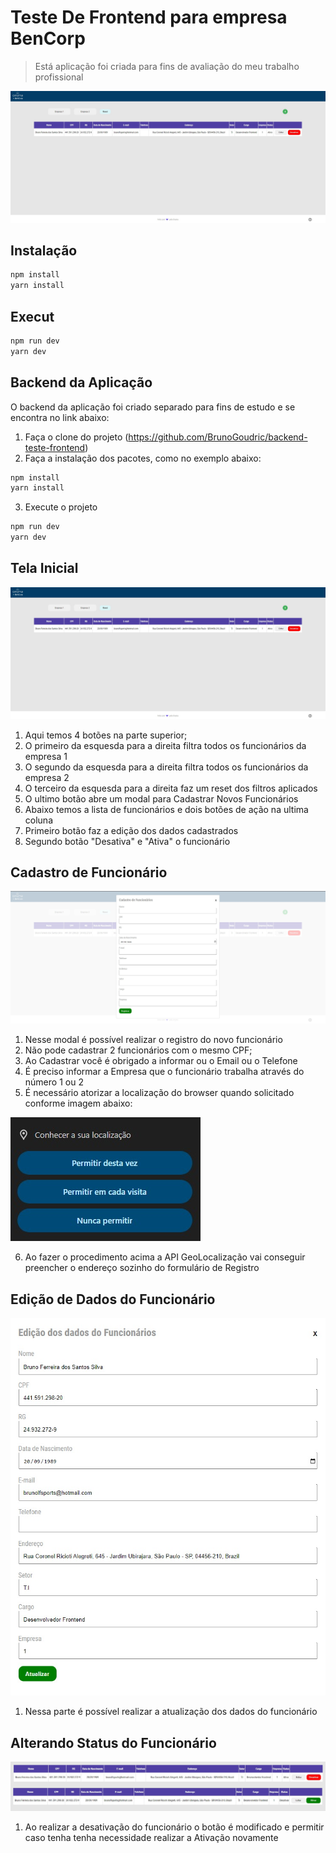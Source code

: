 # Teste De Frontend para empresa BenCorp
> Está aplicação foi criada para fins de avaliação do meu trabalho profissional


![](public/assets/projeto.jpg)

## Instalação

```sh
npm install
yarn install
```

## Execut

```sh
npm run dev
yarn dev
```
## Backend da Aplicação

O backend da aplicação foi criado separado para fins de estudo e se encontra 
no link abaixo:

1. Faça o clone do projeto (<https://github.com/BrunoGoudric/backend-teste-frontend>)
2. Faça a instalação dos pacotes, como no exemplo abaixo:

```sh
npm install
yarn install
```
3. Execute o projeto

```sh
npm run dev
yarn dev
```
## Tela Inicial

![](public/assets/projeto.jpg)

1. Aqui temos 4 botões na parte superior;
2. O primeiro da esquesda para a direita filtra todos os funcionários da empresa 1
3. O segundo da esquesda para a direita filtra todos os funcionários da empresa 2
4. O terceiro da esquesda para a direita faz um reset dos filtros aplicados
5. O ultimo botão abre um modal para Cadastrar Novos Funcionários
6. Abaixo temos a lista de funcionários e dois botões de ação na ultima coluna
7. Primeiro botão faz a edição dos dados cadastrados
8. Segundo botão "Desativa" e "Ativa" o funcionário


## Cadastro de Funcionário

![](public/assets/register.jpg)

1. Nesse modal é possível realizar o registro do novo funcionário
2. Não pode cadastrar 2 funcionários com o mesmo CPF;
3. Ao Cadastrar você é obrigado a informar ou o Email ou o Telefone
4. É preciso informar a Empresa que o funcionário trabalha através do número 1 ou 2
5. É necessário atorizar a localização do browser quando solicitado conforme imagem abaixo:

![](public/assets/geolocation.jpg)

6. Ao fazer o procedimento acima a API GeoLocalização vai conseguir preencher o endereço sozinho do formulário de Registro

## Edição de Dados do Funcionário

![](public/assets/edicao.jpg)

1. Nessa parte é possível realizar a atualização dos dados do funcionário

## Alterando Status do Funcionário

![](public/assets/status.jpg)

1. Ao realizar a desativação do funcionário o botão é modificado e permitir caso tenha tenha necessidade realizar a Ativação novamente
